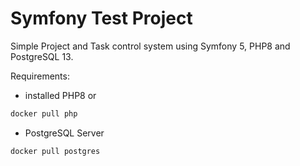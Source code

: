# Symfony Test Project

Simple Project and Task control system using Symfony 5, PHP8 and PostgreSQL 13.

Requirements:
* installed PHP8 or
```bash
docker pull php
```
* PostgreSQL Server
```bash
docker pull postgres
```